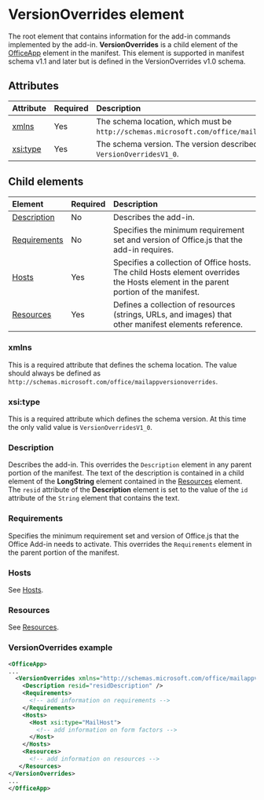 # VersionOverrides element

The root element that contains information for the add-in commands implemented by the add-in. **VersionOverrides** is a child element of the [OfficeApp](./officeapp.md) element in the manifest. This element is supported in manifest schema v1.1 and later but is defined in the VersionOverrides v1.0 schema. 

## Attributes

|  Attribute  |  Required  |  Description  |
|:-----|:-----|:-----|
|  [xmlns](#xmlns)       |  Yes  |  The schema location, which must be `http://schemas.microsoft.com/office/mailappversionoverrides`.|
|  [xsi:type](#xsitype)  |  Yes  | The schema version. The version described in this article is `VersionOverridesV1_0`.|


## Child elements

|  Element |  Required  |  Description  |
|:-----|:-----|:-----|
|  [Description](#description)    |  No   |  Describes the add-in.|
|  [Requirements](#requirements)  |  No   |  Specifies the minimum requirement set and version of Office.js that the add-in requires.| 
|  [Hosts](./hosts.md)                |  Yes  |  Specifies a collection of Office hosts. The child  Hosts element overrides the Hosts element in the parent portion of the manifest.  |
|  [Resources](./resources.md)    |  Yes  | Defines a collection of resources (strings, URLs, and images) that other manifest elements reference.|


### xmlns 
This is a required attribute that defines the schema location. The value should always be defined as `http://schemas.microsoft.com/office/mailappversionoverrides`.

### xsi:type
This is a required attribute which defines the schema version. At this time the only valid value is `VersionOverridesV1_0`.  

### Description
Describes the add-in. This overrides the `Description` element in any parent portion of the manifest. The text of the description is contained in a child element of the **LongString** element contained in the [Resources](./resources.md) element. The `resid` attribute of the **Description** element is set to the value of the `id` attribute of the `String` element that contains the text.

### Requirements
Specifies the minimum requirement set and version of Office.js that the Office Add-in needs to activate. This overrides the  `Requirements` element in the parent portion of the manifest.

### Hosts
See [Hosts](./hosts.md).

### Resources 
See [Resources](./resources.md).


### VersionOverrides example
```xml
<OfficeApp>
...
  <VersionOverrides xmlns="http://schemas.microsoft.com/office/mailappversionoverrides" xsi:type="VersionOverridesV1_0">
    <Description resid="residDescription" />
    <Requirements>
      <!-- add information on requirements -->
    </Requirements>
    <Hosts>
      <Host xsi:type="MailHost">
        <!-- add information on form factors -->
      </Host>
    </Hosts>
    <Resources> 
      <!-- add information on resources -->
   </Resources>
</VersionOverrides>
...
</OfficeApp>
```
